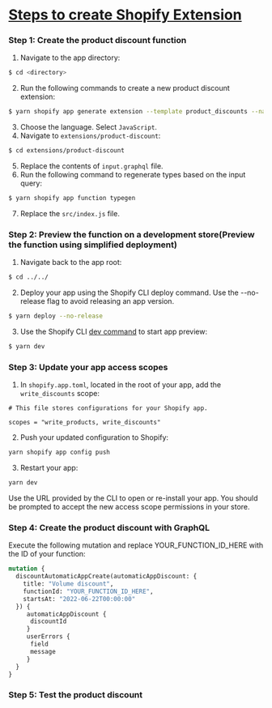 # [Steps to create Shopify Extension](https://shopify.dev/docs/apps/selling-strategies/discounts/experience/getting-started)

### Step 1: Create the product discount function
1. Navigate to the app directory:
```bash
$ cd <directory>
```
2. Run the following commands to create a new product discount extension:
```bash
$ yarn shopify app generate extension --template product_discounts --name product-discount
```
3. Choose the language. Select `JavaScript`.
4. Navigate to `extensions/product-discount`:
```bash
$ cd extensions/product-discount
```
5. Replace the contents of `input.graphql` file.
6. Run the following command to regenerate types based on the input query:
```bash
$ yarn shopify app function typegen
```
7. Replace the `src/index.js` file.

### Step 2: Preview the function on a development store(Preview the function using simplified deployment)
1. Navigate back to the app root:
```bash
$ cd ../../
```
2. Deploy your app using the Shopify CLI deploy command. Use the --no-release flag to avoid releasing an app version.
```bash
$ yarn deploy --no-release
```
3. Use the Shopify CLI [dev command](https://shopify.dev/docs/apps/tools/cli/commands#dev) to start app preview:
```bash
$ yarn dev
```


### Step 3: Update your app access scopes
1. In `shopify.app.toml`, located in the root of your app, add the `write_discounts` scope:
```
# This file stores configurations for your Shopify app.

scopes = "write_products, write_discounts"
```
2. Push your updated configuration to Shopify:
```bash
yarn shopify app config push
```
3. Restart your app:
```bash
yarn dev
```
Use the URL provided by the CLI to open or re-install your app. You should be prompted to accept the new access scope permissions in your store.

### Step 4: Create the product discount with GraphQL
Execute the following mutation and replace YOUR_FUNCTION_ID_HERE with the ID of your function:
```graphql
mutation {
  discountAutomaticAppCreate(automaticAppDiscount: {
    title: "Volume discount",
    functionId: "YOUR_FUNCTION_ID_HERE",
    startsAt: "2022-06-22T00:00:00"
  }) {
     automaticAppDiscount {
      discountId
     }
     userErrors {
      field
      message
     }
  }
}
```

### Step 5: Test the product discount